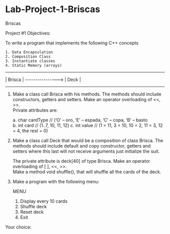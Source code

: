 # Lab-Project-1-Briscas

Briscas 
 
Project #1 Objectives: 
 
To write a program that implements the following C++ concepts 

    1. Data Encapsulation 
    2. Composition Class 
    3. Instantiate classes
    4. Static Memory (arrays) 
 
 ______________                           ____________
 |   Brisca   |       ---------------->   |    Deck   |
 ______________                           ____________
 
 
1. Make a class call Brisca with his methods.  The methods should include 
   constructors, getters and setters.  Make an operator overloading of <<, >>.  
   Private attributes are: 
   
   a. char cardType // (‘O’ – oro, ‘E’ – espada, ‘C’ – copa, ‘B’ – basto  
   b. int card // (1..7, 10, 11, 12) 
   c. int value // (1 = 11, 3 = 10, 10 = 2, 11 = 3, 12 = 4, the rest = 0) 
 
2. Make a class call Deck that would be a composition of class Brisca.  The methods should include 
   default and copy constructor, getters and setters where this last will not receive arguments just
   initialize the suit.  
   
   The private attribute is deck[40] of type Brisca.  Make an operator overloading of [ ], <<, >>.  
   Make a method void shuffle(), that will shuffle all the cards of the deck.   
   
3. Make a program with the following menu:    

    MENU  
    
    1. Display every 10 cards 
    2. Shuffle deck 
    3. Reset deck 
    4. Exit 
 
Your choice:  
